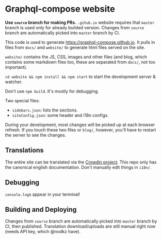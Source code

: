 # Graphql-compose website

**Use `source` branch for making PRs.** `.gihub.io` website requires that `master` branch is used only for already builded version. Changes from `source` branch are automatically picked into `master` branch by CI.

This code is used to generate https://graphql-compose.github.io. It pulls in files from `docs/` and `website/` to generate html files served on the site.

`website/` contains the JS, CSS, images and other files (and blog, which contains some markdown files too, these are separated from `docs/`, not too important).

`cd website && npm install && npm start` to start the development server & watcher.

Don't use `npm build`. It's mostly for debugging.

Two special files:

- `sidebars.json`: lists the sections.
- `siteConfig.json`: some header and i18n configs.

During your development, most changes will be picked up at each browser refresh. If you touch these two files or `blog/`, however, you'll have to restart the server to see the changes.

## Translations

The entire site can be translated via the [Crowdin project](https://crowdin.com/project/graphql-compose). This repo only has the canonical english documentation. Don't manually edit things in `i18n/`.

## Debugging

`console.log`s appear in your terminal!

## Building and Deploying

Changes from `source` branch are automatically picked into `master` branch by CI, then published. Translation download/uploads are still manual right now (needs API key, which @nodkz have).

